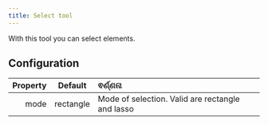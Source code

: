 ```yaml
---
title: Select tool
---
```


With this tool you can select elements.

## Configuration

| Property |  Default  | ଵର୍ଣ୍ଣନା                                                         |
| -------: | :-------: | :--------------------------------------------------------------- |
|     mode | rectangle | Mode of selection. Valid are rectangle and lasso |
